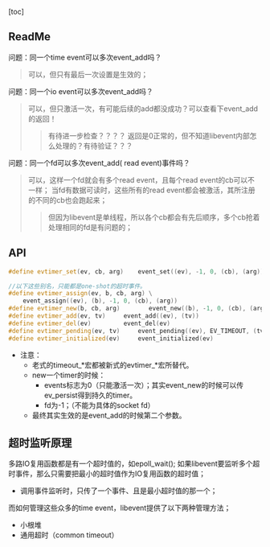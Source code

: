[toc]

## ReadMe

问题：同一个time event可以多次event\_add吗？
> 可以，但只有最后一次设置是生效的；


问题：同一个io event可以多次event\_add吗？
> 可以，但只激活一次，有可能后续的add都没成功？可以查看下event\_add的返回！
>> 有待进一步检查？？？？
>> 返回是0正常的，但不知道libevent内部怎么处理的？有待验证？？？
>> 


问题：同一个fd可以多次event\_add( read event)事件吗？
> 可以，这样一个fd就会有多个read event，且每个read event的cb可以不一样；
> 当fd有数据可读时，这些所有的read event都会被激活，其所注册的不同的cb也会跑起来；
>> 但因为libevent是单线程，所以各个cb都会有先后顺序，多个cb抢着处理相同的fd是有问题的；


## API

```cpp
#define evtimer_set(ev, cb, arg)	event_set((ev), -1, 0, (cb), (arg))

//以下这些别名，只能都是one-shot的超时事件。
#define evtimer_assign(ev, b, cb, arg) \
	event_assign((ev), (b), -1, 0, (cb), (arg))
#define evtimer_new(b, cb, arg)	       event_new((b), -1, 0, (cb), (arg))
#define evtimer_add(ev, tv)		event_add((ev), (tv))
#define evtimer_del(ev)			event_del(ev)
#define evtimer_pending(ev, tv)		event_pending((ev), EV_TIMEOUT, (tv))
#define evtimer_initialized(ev)		event_initialized(ev)
```

- 注意：
	- 老式的timeout\_\*宏都被新式的evtimer\_\*宏所替代。
	- new一个timer的时候：
		- events标志为0（只能激活一次）；其实event_new的时候可以传ev_persist得到持久的timer。
		- fd为-1；（不能为具体的socket fd）
	- 最终其实生效的是event\_add的时候第二个参数。


## 超时监听原理

多路IO复用函数都是有一个超时值的，如epoll\_wait();
如果libevent要监听多个超时事件，那么只需要把最小的超时值作为IO复用函数的超时值；

- 调用事件监听时，只传了一个事件、且是最小超时值的那一个；


而如何管理这些众多的time event，libevent提供了以下两种管理方法；

- 小根堆
- 通用超时（common timeout）


